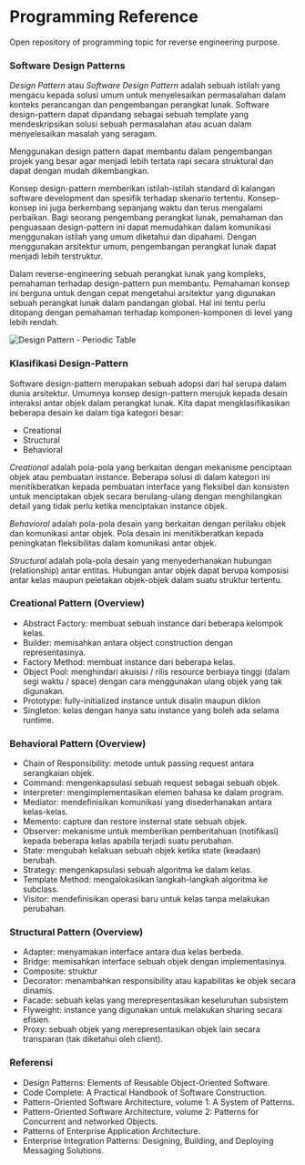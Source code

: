 # Programming Reference

Open repository of programming topic for reverse engineering purpose.

### Software Design Patterns

_Design Pattern_ atau _Software Design Pattern_ adalah sebuah istilah yang mengacu kepada solusi umum untuk menyelesaikan permasalahan dalam konteks perancangan dan pengembangan perangkat lunak. Software design-pattern dapat dipandang sebagai sebuah template yang mendeskripsikan solusi sebuah permasalahan atau acuan dalam menyelesaikan masalah yang seragam.

Menggunakan design pattern dapat membantu dalam pengembangan projek yang besar agar menjadi lebih tertata rapi secara struktural dan dapat dengan mudah dikembangkan. 

Konsep design-pattern memberikan istilah-istilah standard di kalangan software development dan spesifik terhadap skenario tertentu. Konsep-konsep ini juga berkembang sepanjang waktu dan terus mengalami perbaikan. Bagi seorang pengembang perangkat lunak, pemahaman dan penguasaan design-pattern ini dapat memudahkan dalam komunikasi menggunakan istilah yang umum diketahui dan dipahami. Dengan menggunakan arsitektur umum, pengembangan perangkat lunak dapat menjadi lebih terstruktur.

Dalam reverse-engineering sebuah perangkat lunak yang kompleks, pemahaman terhadap design-pattern pun membantu. Pemahaman konsep ini berguna untuk dengan cepat mengetahui arsitektur yang digunakan sebuah perangkat lunak dalam pandangan global. Hal ini tentu perlu ditopang dengan pemahaman terhadap komponen-komponen di level yang lebih rendah.

![Design Pattern - Periodic Table](_imgs_/perodic_table.png)

### Klasifikasi Design-Pattern

Software design-pattern merupakan sebuah adopsi dari hal serupa dalam dunia arsitektur. Umumnya konsep design-pattern merujuk kepada desain interaksi antar objek dalam perangkat lunak. Kita dapat mengklasifikasikan beberapa desain ke dalam tiga kategori besar:

* Creational
* Structural
* Behavioral

_Creational_ adalah pola-pola yang berkaitan dengan mekanisme penciptaan objek atau pembuatan instance. Beberapa solusi di dalam kategori ini menitikberatkan kepada pembuatan interface yang fleksibel dan konsisten untuk menciptakan objek secara berulang-ulang dengan menghilangkan detail yang tidak perlu ketika menciptakan instance objek.

_Behavioral_ adalah pola-pola desain yang berkaitan dengan perilaku objek dan komunikasi antar objek. Pola desain ini menitikberatkan kepada peningkatan fleksibilitas dalam komunikasi antar objek.

_Structural_ adalah pola-pola desain yang menyederhanakan hubungan (relationship) antar entitas. Hubungan antar objek dapat berupa komposisi antar kelas maupun peletakan objek-objek dalam suatu struktur tertentu. 

### Creational Pattern (Overview)

* Abstract Factory: membuat sebuah instance dari beberapa kelompok kelas.
* Builder: memisahkan antara object construction dengan representasinya.
* Factory Method: membuat instance dari beberapa kelas.
* Object Pool: menghindari akuisisi / rilis resource berbiaya tinggi (dalam segi waktu / space) dengan cara menggunakan ulang objek yang tak digunakan.
* Prototype: fully-initialized instance untuk disalin maupun diklon
* Singleton: kelas dengan hanya satu instance yang boleh ada selama runtime.

### Behavioral Pattern (Overview)

* Chain of Responsibility: metode untuk passing request antara serangkaian objek.
* Command: mengenkapsulasi sebuah request sebagai sebuah objek.
* Interpreter: mengimplementasikan elemen bahasa ke dalam program.
* Mediator: mendefinisikan komunikasi yang disederhanakan antara kelas-kelas.
* Memento: capture dan restore insternal state sebuah objek.
* Observer: mekanisme untuk memberikan pemberitahuan (notifikasi) kepada beberapa kelas apabila terjadi suatu perubahan.
* State: mengubah kelakuan sebuah objek ketika state (keadaan) berubah.
* Strategy: mengenkapsulasi sebuah algoritma ke dalam kelas.
* Template Method: mengalokasikan langkah-langkah algoritma ke subclass.
* Visitor: mendefinisikan operasi baru untuk kelas tanpa melakukan perubahan.

### Structural Pattern (Overview)

* Adapter: menyamakan interface antara dua kelas berbeda.
* Bridge: memisahkan interface sebuah objek dengan implementasinya.
* Composite: struktur 
* Decorator: menambahkan responsibility atau kapabilitas ke objek secara dinamis.
* Facade: sebuah kelas yang merepresentasikan keseluruhan subsistem
* Flyweight: instance yang digunakan untuk melakukan sharing secara efisien.
* Proxy: sebuah objek yang merepresentasikan objek lain secara transparan (tak diketahui oleh client).

### Referensi

* Design Patterns: Elements of Reusable Object-Oriented Software.
* Code Complete: A Practical Handbook of Software Construction.
* Pattern-Oriented Software Architecture, volume 1: A System of Patterns.
* Pattern-Oriented Software Architecture, volume 2: Patterns for Concurrent and networked Objects.
* Patterns of Enterprise Application Architecture.
* Enterprise Integration Patterns: Designing, Building, and Deploying Messaging Solutions.